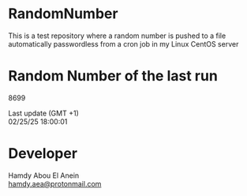 # RandomNumber    
This is a test repository where a random number is pushed to a file automatically passwordless from a cron job in my Linux CentOS server    
# Random Number of the last run   
8699
      
Last update (GMT +1)    
02/25/25 18:00:01
# Developer    
Hamdy Abou El Anein   
hamdy.aea@protonmail.com
